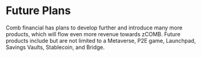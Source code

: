 # Future Plans

Comb financial has plans to develop further and introduce many more products, which will flow even more revenue towards zCOMB. Future products include but are not limited to a Metaverse, P2E game, Launchpad, Savings Vaults, Stablecoin, and Bridge.
